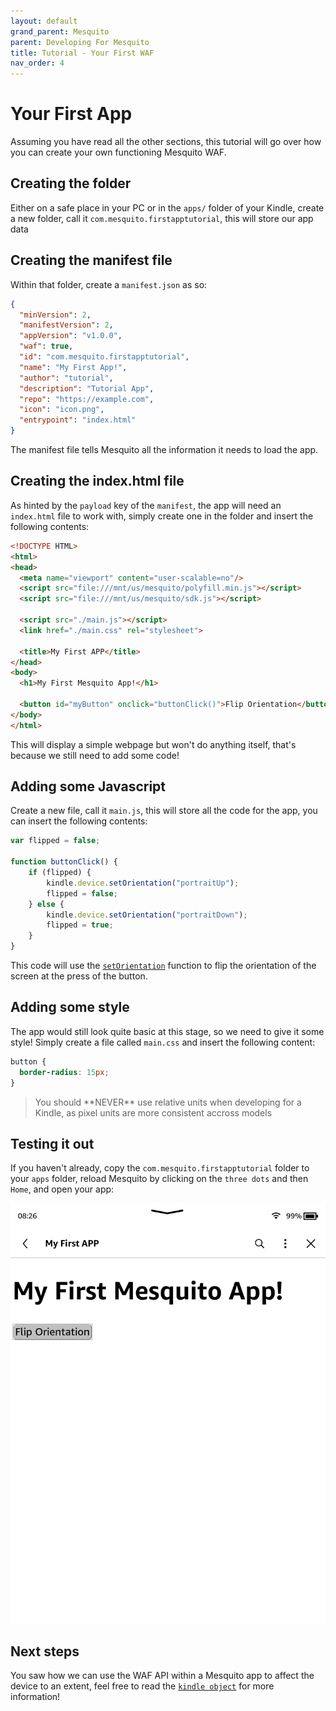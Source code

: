```yaml
---
layout: default
grand_parent: Mesquito
parent: Developing For Mesquito
title: Tutorial - Your First WAF
nav_order: 4
---
```


# Your First App
Assuming you have read all the other sections, this tutorial will go over how you can create your own functioning Mesquito WAF.

## Creating the folder
Either on a safe place in your PC or in the `apps/` folder of your Kindle, create a new folder, call it `com.mesquito.firstapptutorial`, this will store our app data

## Creating the manifest file
Within that folder, create a `manifest.json` as so:
~~~json
{
  "minVersion": 2,
  "manifestVersion": 2,
  "appVersion": "v1.0.0",
  "waf": true,
  "id": "com.mesquito.firstapptutorial",
  "name": "My First App!",
  "author": "tutorial",
  "description": "Tutorial App",
  "repo": "https://example.com",
  "icon": "icon.png",
  "entrypoint": "index.html"
}
~~~

The manifest file tells Mesquito all the information it needs to load the app.

## Creating the index.html file
As hinted by the `payload` key of the `manifest`, the app will need an `index.html` file to work with, simply create one in the folder and insert the following contents:
~~~html
<!DOCTYPE HTML>
<html>
<head>
  <meta name="viewport" content="user-scalable=no"/>
  <script src="file:///mnt/us/mesquito/polyfill.min.js"></script>
  <script src="file:///mnt/us/mesquito/sdk.js"></script>

  <script src="./main.js"></script>
  <link href="./main.css" rel="stylesheet">

  <title>My First APP</title>
</head>
<body>
  <h1>My First Mesquito App!</h1>

  <button id="myButton" onclick="buttonClick()">Flip Orientation</button>
</body>
</html>
~~~
This will display a simple webpage but won't do anything itself, that's because we still need to add some code!

## Adding some Javascript
Create a new file, call it `main.js`, this will store all the code for the app, you can insert the following contents:
~~~js
var flipped = false;

function buttonClick() {
    if (flipped) {
        kindle.device.setOrientation("portraitUp");
        flipped = false;
    } else {
        kindle.device.setOrientation("portraitDown");
        flipped = true;
    }
}
~~~
This code will use the [`setOrientation`](../../wafs-and-mesquite/the-kindle-object/kindle-device.html#kindledevicesetorientation) function to flip the orientation of the screen at the press of the button.

## Adding some style
The app would still look quite basic at this stage, so we need to give it some style! Simply create a file called `main.css` and insert the following content:
~~~css
button {
  border-radius: 15px;
}
~~~

<blockquote class="warning">
You should **NEVER** use relative units when developing for a Kindle, as pixel units are more consistent accross models
</blockquote>

## Testing it out
If you haven't already, copy the `com.mesquito.firstapptutorial` folder to your `apps` folder, reload Mesquito by clicking on the `three dots` and then `Home`, and open your app:

![first app screenshot](./firstapp.png)

## Next steps
You saw how we can use the WAF API within a Mesquito app to affect the device to an extent, feel free to read the [`kindle object`](../../wafs-and-mesquite/the-kindle-object/) for more information!